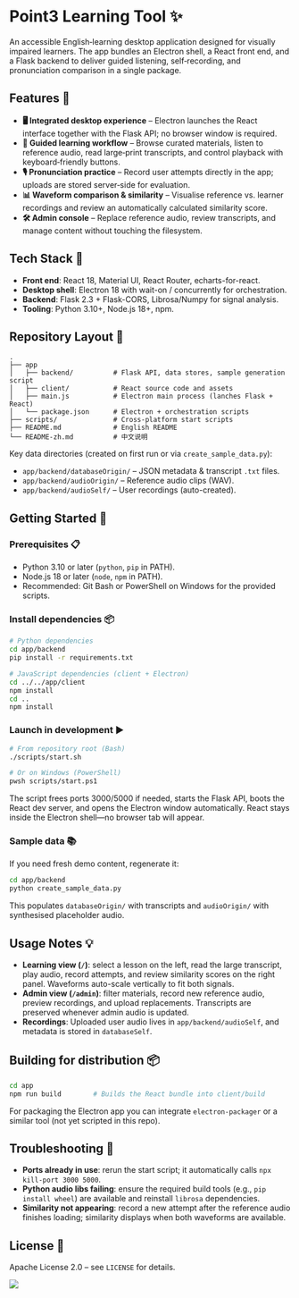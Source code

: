 # Point3 Learning Tool ✨

An accessible English‑learning desktop application designed for visually impaired learners. The app bundles an Electron shell, a React front end, and a Flask backend to deliver guided listening, self‑recording, and pronunciation comparison in a single package.

## Features 🎯

- **🖥️ Integrated desktop experience** – Electron launches the React interface together with the Flask API; no browser window is required.
- **🧭 Guided learning workflow** – Browse curated materials, listen to reference audio, read large‑print transcripts, and control playback with keyboard‑friendly buttons.
- **🎙️ Pronunciation practice** – Record user attempts directly in the app; uploads are stored server‑side for evaluation.
- **📊 Waveform comparison & similarity** – Visualise reference vs. learner recordings and review an automatically calculated similarity score.
- **🛠️ Admin console** – Replace reference audio, review transcripts, and manage content without touching the filesystem.

## Tech Stack 🧰

- **Front end**: React 18, Material UI, React Router, echarts-for-react.
- **Desktop shell**: Electron 18 with wait-on / concurrently for orchestration.
- **Backend**: Flask 2.3 + Flask-CORS, Librosa/Numpy for signal analysis.
- **Tooling**: Python 3.10+, Node.js 18+, npm.

## Repository Layout 📂

```
.
├── app
│   ├── backend/          # Flask API, data stores, sample generation script
│   ├── client/           # React source code and assets
│   ├── main.js           # Electron main process (lanches Flask + React)
│   └── package.json      # Electron + orchestration scripts
├── scripts/              # Cross-platform start scripts
├── README.md             # English README
└── README-zh.md          # 中文说明
```

Key data directories (created on first run or via `create_sample_data.py`):

- `app/backend/databaseOrigin/` – JSON metadata & transcript `.txt` files.
- `app/backend/audioOrigin/` – Reference audio clips (WAV).
- `app/backend/audioSelf/` – User recordings (auto-created).

## Getting Started 🚀

### Prerequisites 📋

- Python 3.10 or later (`python`, `pip` in PATH).
- Node.js 18 or later (`node`, `npm` in PATH).
- Recommended: Git Bash or PowerShell on Windows for the provided scripts.

### Install dependencies 📦

```bash
# Python dependencies
cd app/backend
pip install -r requirements.txt

# JavaScript dependencies (client + Electron)
cd ../../app/client
npm install
cd ..
npm install
```

### Launch in development ▶️

```bash
# From repository root (Bash)
./scripts/start.sh

# Or on Windows (PowerShell)
pwsh scripts/start.ps1
```

The script frees ports 3000/5000 if needed, starts the Flask API, boots the React dev server, and opens the Electron window automatically. React stays inside the Electron shell—no browser tab will appear.

### Sample data 📚

If you need fresh demo content, regenerate it:

```bash
cd app/backend
python create_sample_data.py
```

This populates `databaseOrigin/` with transcripts and `audioOrigin/` with synthesised placeholder audio.

## Usage Notes 💡

- **Learning view (`/`)**: select a lesson on the left, read the large transcript, play audio, record attempts, and review similarity scores on the right panel. Waveforms auto-scale vertically to fit both signals.
- **Admin view (`/admin`)**: filter materials, record new reference audio, preview recordings, and upload replacements. Transcripts are preserved whenever admin audio is updated.
- **Recordings**: Uploaded user audio lives in `app/backend/audioSelf`, and metadata is stored in `databaseSelf`.

## Building for distribution 📦

```bash
cd app
npm run build        # Builds the React bundle into client/build
```

For packaging the Electron app you can integrate `electron-packager` or a similar tool (not yet scripted in this repo).

## Troubleshooting 🧪

- **Ports already in use**: rerun the start script; it automatically calls `npx kill-port 3000 5000`.
- **Python audio libs failing**: ensure the required build tools (e.g., `pip install wheel`) are available and reinstall `librosa` dependencies.
- **Similarity not appearing**: record a new attempt after the reference audio finishes loading; similarity displays when both waveforms are available.

## License 📝

Apache License 2.0 – see `LICENSE` for details.

![](image/xingchen.png)

